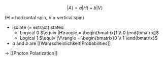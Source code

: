 $$|A\rangle = a |H\rangle + b |V\rangle$$

(H = horizontal spin, V = vertical spin)

- isolate (= extract) states: 
	- Logical 0 $\equiv |H\rangle = \begin{bmatrix}1 \\ 0 \end{bmatrix}$ 
	- Logical 1 $\equiv |V\rangle = \begin{bmatrix}0 \\ 1 \end{bmatrix}$
- $a$ and $b$ are [[Wahrscheinlichkeit|Probabilities]] 

-> [[Photon Polarization]]
